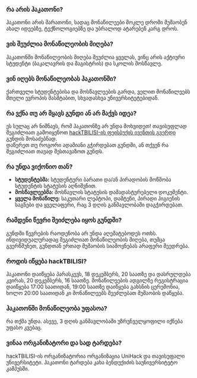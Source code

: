 ### რა არის ჰაკათონი?
ჰაკათონი არის მარათონი, სადაც მონაწილეები მოკლე დროში მუშაობენ ახალ იდეებზე, ტექნოლოგიებზე და უბრალოდ ატარებენ კარგ დროს.

### ვის შეუძლია მონაწილეობის მიღება?
ჰაკათონში მონაწილეობის მიღება შეუძლია ყველას, ვინც არის აქტიური სტუდენტი (ბაკალავრის და მაგისტრის) და სკოლის მოსწავლე.

### ვინ იღებს მონაწილეობას ჰაკათონში?
ქართველი სტუდენტებისა და მოსწავლეების გარდა, ველით მონაწილეებს მთელი ევროპის მასშტაბით, სხვადასხვა უნივერსიტეტებიდან.

### რა ვქნა თუ არ მყავს გუნდი ან არ მაქვს იდეა?
ეს სულაც არ ნიშნავს, რომ ჰაკათონზე არ უნდა მოხვიდეთ!
თავისუფლად შეგიძლიათ გამოიყენოთ [hackTBILISI-ის ფეისბუქის ივენთის გვერდი](https://goo.gl/Rt5W92) გუნდის მოსაძებნად.<br>
დაწერეთ თუ როგორი ადამიანი გჭირდებათ გუნდში, ან თქვენ რა შეგიძლიათ თავად შესთავაზოთ გუნდს.


### რა უნდა ვიქონიო თან?
- **სტუდენტებმა:** სტუდენტური ბარათი და/ან პირადობის მოწმობა სტუდენტის სტატუსის აღნიშვნით.<br>
- **მოსწავლეებმა:** მოსწავლის სტატუსის დამადასტურებელი დოკუმენტი. <br>
- **ყველა მონაწილე:** საკუთარი ლეპტოპი, დამტენი, პირადი ჰიგიენის საგნები და ყველაფერი, რაც 3 დღის განმავლობაში დაგჭირდებათ.


### რამდენი წევრი შეიძლება იყოს გუნდში?
გუნდში წევრების რაოდენობა არ უნდა აღემატებოდეს ოთხს. <br>
ინდივიდუალურადაც შეგიძლიათ მონაწილეობის მიღება, თუმცა გვერწმუნეთ, გუნდთან ერთად მუშაობის სიამოვნებას არაფერი შეედრება. 


### როდის იწყება hackTBILISI?
ჰაკათონი დაიწყება პარასკევს, 18 დეკემბერს, 20 საათზე და დასრულდება კვირას, 20 დეკემბერს, 16 საათზე.  მონაწილეების ადგილზე რეგისტრაცია დაიწყება 17:00 საათიდან, 19:00 საათზე დაიწყება გახსნის ცერემონია, ხოლო 20:00 საათიდან კი მონაწილეებს შეეძლებათ მუშაობის დაწყება. 


### ჰაკათონში მონაწილეობა უფასოა?
რა თქმა უნდა. ასევე, 3 დღის განმავლობაში უზრუნველყოფილი იქნება უფასო კვებაც.


### ვინაა ორგანიზატორი და სად ტარდება?
hackTBILISI-ის  ორგანიზატორია ორგანიზაცია UniHack და თავისუფალი უნივერსიტეტი. ჰაკათონი ტარდება კახა ბენდუქიძის საუნივერსიტეტო კამპუსში.

